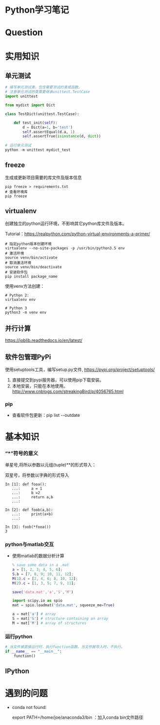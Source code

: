 # Python学习笔记

# Question

# 实用知识

## 单元测试

```python
# 编写单元测试类，包含需要测试的类或函数。
# 注意单元测试的类需要继承unittest.TestCase
import unittest

from mydict import Dict

class TestDict(unittest.TestCase):

    def test_init(self):
        d = Dict(a=1, b='test')
        self.assertEqual(d.a, 1)
        self.assertTrue(isinstance(d, dict))
   
# 运行单元测试
python -m unittest mydict_test
```

## freeze

生成或更新项目需要的库文件及版本信息

```shell
pip freeze > requirements.txt
# 查看环境库
pip freeze
```

## virtualenv

创建独立的python运行环境，不影响其它python库文件及版本。

Tutorial：https://realpython.com/python-virtual-environments-a-primer/

```shell
# 指定python版本创建环境
virtualenv --no-site-packages -p /usr/bin/python3.5 env
# 激活环境
source venv/bin/activate
# 取消激活环境
source venv/bin/deactivate
# 安装软件包
pip install package_name
```

使用venv方法创建：

```shell
# Python 2:
virtualenv env

# Python 3
python3 -m venv env
```

## 并行计算

https://joblib.readthedocs.io/en/latest/

## 软件包管理PyPi

使用setuptools工具，编写setup.py文件, https://pypi.org/project/setuptools/

1. 直接提交到pypi服务器，可以使用pip下载安装。
2. 本地安装，只能在本地使用。http://www.cnblogs.com/streakingBird/p/4056765.html

### pip

- 查看软件包更新：pip list --outdate

# 基本知识

### “*”符号的意义

单星号,将所以参数以元组(tuple)**的形式导入：

双星号，将参数以字典的形式导入

```ipython
In [1]: def fooa(): 
   ...:     a = 1 
   ...:     b =2  
   ...:     return a,b 
   ...:                                                                         

In [2]: def foob(a,b): 
   ...:     print(a+b) 
   ...:                                                                         

In [3]: foob(*fooa())                                                           
3
```

### python与matlab交互

- 使用matlab的数据分析计算

  ```matlab
  % save some data in a .mat
  a = [1, 2, 3; 4, 5, 6];
  S.b = [7, 8, 9; 10, 11, 12];
  M(1).c = [2, 4, 6; 8, 10, 12];
  M(2).c = [1, 3, 5; 7, 9, 11];
  
  save('data.mat','a','S','M')
  ```

  ```python
  import scipy.io as spio
  mat = spio.loadmat('data.mat', squeeze_me=True)
  
  a = mat['a'] # array
  S = mat['S'] # structure containing an array
  M = mat['M'] # array of structures
  ```

### 运行python

```python
# 当文件被直接运行时，执行function函数。当文件被导入时，不执行。
if __name__ == "__main__":
    function()
```

## IPython



# 遇到的问题

- conda not found: 

   export PATH=/home/joe/anaconda3/bin ：加入conda bin文件路径	
